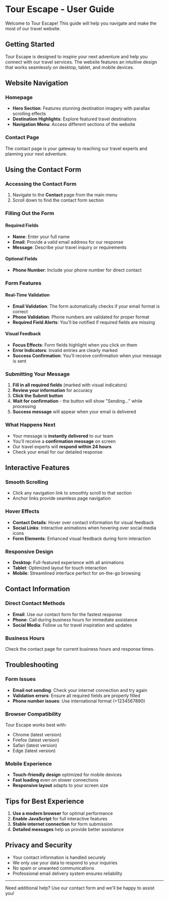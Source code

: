 # Tour Escape - User Guide

Welcome to Tour Escape! This guide will help you navigate and make the most of our travel website.

## Getting Started

Tour Escape is designed to inspire your next adventure and help you connect with our travel services. The website features an intuitive design that works seamlessly on desktop, tablet, and mobile devices.

## Website Navigation

### Homepage

- **Hero Section**: Features stunning destination imagery with parallax scrolling effects
- **Destination Highlights**: Explore featured travel destinations
- **Navigation Menu**: Access different sections of the website

### Contact Page

The contact page is your gateway to reaching our travel experts and planning your next adventure.

## Using the Contact Form

### Accessing the Contact Form

1. Navigate to the **Contact** page from the main menu
2. Scroll down to find the contact form section

### Filling Out the Form

#### Required Fields

- **Name**: Enter your full name
- **Email**: Provide a valid email address for our response
- **Message**: Describe your travel inquiry or requirements

#### Optional Fields

- **Phone Number**: Include your phone number for direct contact

### Form Features

#### Real-Time Validation

- **Email Validation**: The form automatically checks if your email format is correct
- **Phone Validation**: Phone numbers are validated for proper format
- **Required Field Alerts**: You'll be notified if required fields are missing

#### Visual Feedback

- **Focus Effects**: Form fields highlight when you click on them
- **Error Indicators**: Invalid entries are clearly marked
- **Success Confirmation**: You'll receive confirmation when your message is sent

### Submitting Your Message

1. **Fill in all required fields** (marked with visual indicators)
2. **Review your information** for accuracy
3. **Click the Submit button**
4. **Wait for confirmation** - the button will show "Sending..." while processing
5. **Success message** will appear when your email is delivered

### What Happens Next

- Your message is **instantly delivered** to our team
- You'll receive a **confirmation message** on screen
- Our travel experts will **respond within 24 hours**
- Check your email for our detailed response

## Interactive Features

### Smooth Scrolling

- Click any navigation link to smoothly scroll to that section
- Anchor links provide seamless page navigation

### Hover Effects

- **Contact Details**: Hover over contact information for visual feedback
- **Social Links**: Interactive animations when hovering over social media icons
- **Form Elements**: Enhanced visual feedback during form interaction

### Responsive Design

- **Desktop**: Full-featured experience with all animations
- **Tablet**: Optimized layout for touch interaction
- **Mobile**: Streamlined interface perfect for on-the-go browsing

## Contact Information

### Direct Contact Methods

- **Email**: Use our contact form for the fastest response
- **Phone**: Call during business hours for immediate assistance
- **Social Media**: Follow us for travel inspiration and updates

### Business Hours

Check the contact page for current business hours and response times.

## Troubleshooting

### Form Issues

- **Email not sending**: Check your internet connection and try again
- **Validation errors**: Ensure all required fields are properly filled
- **Phone number issues**: Use international format (+1234567890)

### Browser Compatibility

Tour Escape works best with:

- Chrome (latest version)
- Firefox (latest version)
- Safari (latest version)
- Edge (latest version)

### Mobile Experience

- **Touch-friendly design** optimized for mobile devices
- **Fast loading** even on slower connections
- **Responsive layout** adapts to your screen size

## Tips for Best Experience

1. **Use a modern browser** for optimal performance
2. **Enable JavaScript** for full interactive features
3. **Stable internet connection** for form submission
4. **Detailed messages** help us provide better assistance

## Privacy and Security

- Your contact information is handled securely
- We only use your data to respond to your inquiries
- No spam or unwanted communications
- Professional email delivery system ensures reliability

---

Need additional help? Use our contact form and we'll be happy to assist you!

